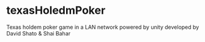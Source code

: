 # texasHoledmPoker
Texas holdem poker game in a LAN network  powered by unity developed by David Shato &amp; Shai Bahar

